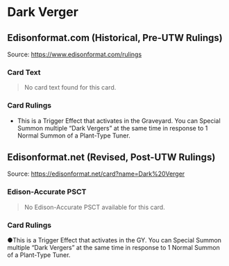 # Dark Verger

## Edisonformat.com (Historical, Pre-UTW Rulings)

Source: https://www.edisonformat.com/rulings

### Card Text

> No card text found for this card.

### Card Rulings

*   This is a Trigger Effect that activates in the Graveyard. You can Special Summon multiple “Dark Vergers” at the same time in response to 1 Normal Summon of a Plant-Type Tuner.

## Edisonformat.net (Revised, Post-UTW Rulings)

Source: https://edisonformat.net/card?name=Dark%20Verger

### Edison-Accurate PSCT

> No Edison-Accurate PSCT available for this card.

### Card Rulings

●This is a Trigger Effect that activates in the GY. You can Special Summon multiple “Dark Vergers” at the same time in response to 1 Normal Summon of a Plant-Type Tuner.
            